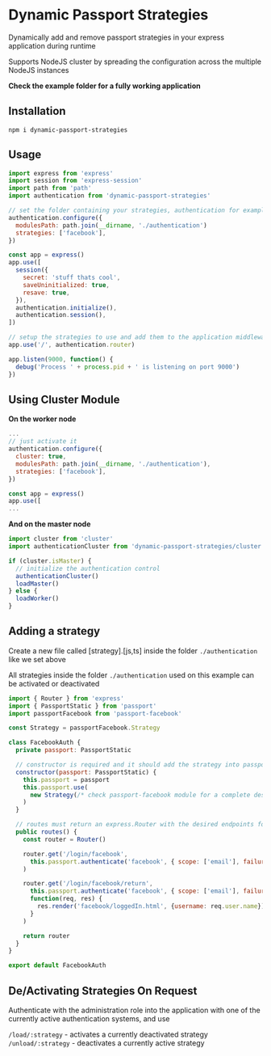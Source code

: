 # Dynamic Passport Strategies

Dynamically add and remove passport strategies in your express application during runtime

Supports NodeJS cluster by spreading the configuration across the multiple NodeJS instances

**Check the example folder for a fully working application**

## Installation

`npm i dynamic-passport-strategies`

## Usage

```js
import express from 'express'
import session from 'express-session'
import path from 'path'
import authentication from 'dynamic-passport-strategies'

// set the folder containing your strategies, authentication for example
authentication.configure({
  modulesPath: path.join(__dirname, './authentication')
  strategies: ['facebook'],
})

const app = express()
app.use([
  session({
    secret: 'stuff thats cool',
    saveUninitialized: true,
    resave: true,
  }),
  authentication.initialize(),
  authentication.session(),
])

// setup the strategies to use and add them to the application middleware
app.use('/', authentication.router)

app.listen(9000, function() {
  debug('Process ' + process.pid + ' is listening on port 9000')
})
```

## Using Cluster Module

**On the worker node**
```js
...
// just activate it
authentication.configure({
  cluster: true,
  modulesPath: path.join(__dirname, './authentication'),
  strategies: ['facebook'],
})

const app = express()
app.use([
...
```

**And on the master node**

```js
import cluster from 'cluster'
import authenticationCluster from 'dynamic-passport-strategies/cluster'

if (cluster.isMaster) {
  // initialize the authentication control
  authenticationCluster()
  loadMaster()
} else {
  loadWorker()
}

```

## Adding a strategy

Create a new file called [strategy].[js,ts] inside the folder `./authentication` like we set above

All strategies inside the folder `./authentication` used on this example can be activated or deactivated

```js
import { Router } from 'express'
import { PassportStatic } from 'passport'
import passportFacebook from 'passport-facebook'

const Strategy = passportFacebook.Strategy

class FacebookAuth {
  private passport: PassportStatic

  // constructor is required and it should add the strategy into passport middleware
  constructor(passport: PassportStatic) {
    this.passport = passport
    this.passport.use(
      new Strategy(/* check passport-facebook module for a complete description https://github.com/jaredhanson/passport-facebook */)
    )
  }

  // routes must return an express.Router with the desired endpoints for authentication
  public routes() {
    const router = Router()

    router.get('/login/facebook',
      this.passport.authenticate('facebook', { scope: ['email'], failureRedirect: '/login' })
    )

    router.get('/login/facebook/return',
      this.passport.authenticate('facebook', { scope: ['email'], failureRedirect: '/login' }),
      function(req, res) {
        res.render('facebook/loggedIn.html', {username: req.user.name})
      }
    )

    return router
  }
}

export default FacebookAuth
```

## De/Activating Strategies On Request

Authenticate with the administration role into the application with one of the currently active authentication systems, and use

`/load/:strategy` - activates a currently deactivated strategy
`/unload/:strategy` - deactivates a currently active strategy


